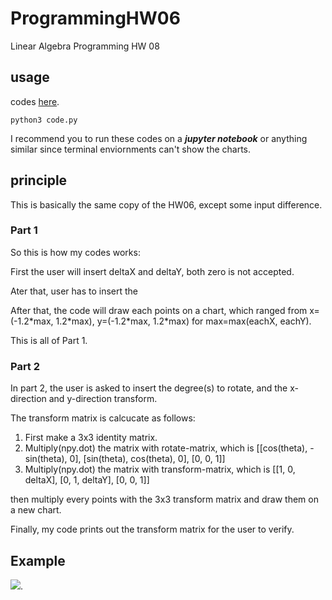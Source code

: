 # ProgrammingHW06

Linear Algebra Programming HW 08

## usage

codes [here](https://github.com/dark9ive/Linear_Algebra-HW/blob/master/week11/programmingHW/code.py).

```
python3 code.py
```

I recommend you to run these codes on a ___jupyter notebook___ or anything similar since terminal enviornments can't show the charts.  

## principle

This is basically the same copy of the HW06, except some input difference.

### Part 1

So this is how my codes works:  

First the user will insert deltaX and deltaY, both zero is not accepted.  

Ater that, user has to insert the 

After that, the code will draw each points on a chart, which ranged from x=(-1.2\*max, 1.2\*max), y=(-1.2\*max, 1.2\*max) for max=max(eachX, eachY).

This is all of Part 1.  

### Part 2

In part 2, the user is asked to insert the degree(s) to rotate, and the x-direction and y-direction transform.

The transform matrix is calcucate as follows:

1. First make a 3x3 identity matrix.
2. Multiply(npy.dot) the matrix with rotate-matrix, which is [[cos(theta), -sin(theta), 0], [sin(theta), cos(theta), 0], [0, 0, 1]]
3. Multiply(npy.dot) the matrix with transform-matrix, which is [[1, 0, deltaX], [0, 1, deltaY], [0, 0, 1]]

then multiply every points with the 3x3 transform matrix and draw them on a new chart.

Finally, my code prints out the transform matrix for the user to verify.

## Example
<img src=https://github.com/dark9ive/Linear_Algebra-HW/blob/master/week09/programmingHW/pics/example.png >.
